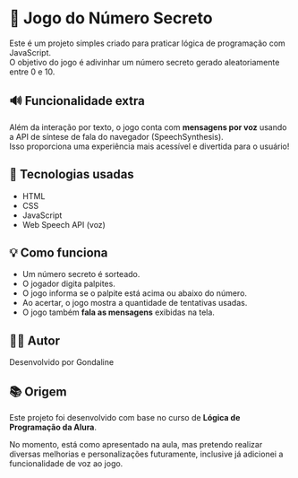 # 🎯 Jogo do Número Secreto

Este é um projeto simples criado para praticar lógica de programação com JavaScript.  
O objetivo do jogo é adivinhar um número secreto gerado aleatoriamente entre 0 e 10.

## 🔊 Funcionalidade extra

Além da interação por texto, o jogo conta com **mensagens por voz** usando a API de síntese de fala do navegador (SpeechSynthesis).  
Isso proporciona uma experiência mais acessível e divertida para o usuário!

## 🚀 Tecnologias usadas

- HTML
- CSS
- JavaScript
- Web Speech API (voz)

## 💡 Como funciona

- Um número secreto é sorteado.
- O jogador digita palpites.
- O jogo informa se o palpite está acima ou abaixo do número.
- Ao acertar, o jogo mostra a quantidade de tentativas usadas.
- O jogo também **fala as mensagens** exibidas na tela.

## 👨‍💻 Autor

Desenvolvido por Gondaline

## 📚 Origem

Este projeto foi desenvolvido com base no curso de **Lógica de Programação da Alura**.  

No momento, está como apresentado na aula, mas pretendo realizar diversas melhorias e personalizações futuramente, inclusive já adicionei a funcionalidade de voz ao jogo.